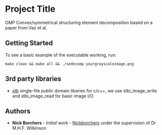 # Project Title

OMP Convex/symmetrical structuring element decomposition based on a paper from Vaz et al.

## Getting Started

To see a basic example of the executable working, run:

```
make clean && make all && ./sedecomp yourgrayscaleimage.png
```

## 3rd party libraries
 * [stb](https://github.com/nothings/stb) single-file public domain libaries for c/c++, we use stbi_image_write and stbi_image_read for basic image I/O 

## Authors

* **Nick Borchers** - *Initial work* - [Nickborchers](https://github.com/Nickborchers) under the supervision of Dr M.H.F. Wilkinson